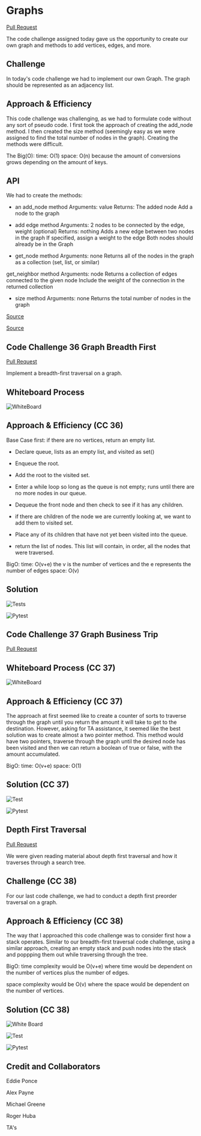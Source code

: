# Graphs

[Pull Request](https://github.com/bran2miz/data-structures-and-algorithms/pull/80)

The code challenge assigned today gave us the opportunity to create our own graph and methods to add vertices, edges, and more.

## Challenge

In today's code challenge we had to implement our own Graph. The graph should be represented as an adjacency list.

## Approach & Efficiency

This code challenge was challenging, as we had to formulate code without any sort of pseudo code. I first took the approach of creating the add_node method. I then created the size method (seemingly easy as we were assigned to find the total number of nodes in the graph). Creating the methods were difficult.

The Big(O):
    time: O(1)
    space: O(n) because the amount of conversions grows depending on the amount of keys.

## API

We had to create the methods:

- an add_node method
Arguments: value
Returns: The added node
Add a node to the graph

- add edge method
Arguments: 2 nodes to be connected by the edge, weight (optional)
Returns: nothing
Adds a new edge between two nodes in the graph
If specified, assign a weight to the edge
Both nodes should already be in the Graph

- get_node method
Arguments: none
Returns all of the nodes in the graph as a collection (set, list, or similar)

get_neighbor method
Arguments: node
Returns a collection of edges connected to the given node
Include the weight of the connection in the returned collection

- size method
Arguments: none
Returns the total number of nodes in the graph

[Source](https://python-course.eu/applications-python/graphs-python.php)

[Source](https://www.educative.io/edpresso/how-to-implement-a-graph-in-python)

## Code Challenge 36 Graph Breadth First

[Pull Request](https://github.com/bran2miz/data-structures-and-algorithms/pull/83)

Implement a breadth-first traversal on a graph.

## Whiteboard Process

![WhiteBoard](./images/whiteboard.png)

## Approach & Efficiency (CC 36)

Base Case first:
if there are no vertices, return an empty list.

- Declare queue, lists as an empty list, and visited as set()

- Enqueue the root.

- Add the root to the visited set.

- Enter a while loop so long as the queue is not empty; runs until there are no more nodes in our queue.

- Dequeue the front node and then check to see if it has any children.

- if there are children of the node we are currently looking at, we want to add them to visited set.

- Place any of its children that have not yet been visited into the queue.

- return the list of nodes. This list will contain, in order, all the nodes that were traversed.

BigO:
time: O(v+e) the v is the number of vertices and the e represents the number of edges
space: O(v)

## Solution

![Tests](./images/test.png)

![Pytest](./images/pytest.png)

## Code Challenge 37 Graph Business Trip

[Pull Request](https://github.com/bran2miz/data-structures-and-algorithms/pull/85)

## Whiteboard Process (CC 37)

![WhiteBoard](./images/whiteboard-37.png)

## Approach & Efficiency (CC 37)

The approach at first seemed like to create a counter of sorts to traverse through the graph until you return the amount it will take to get to the destination. However, asking for TA assistance, it seemed like the best solution was to create almost a two pointer method. This method would have two pointers, traverse through the graph until the desired node has been visited and then we can return a boolean of true or false, with the amount accumulated.

BigO:
time: O(v+e)
space: O(1)

## Solution (CC 37)

![Test](./images/test-37.png)

![Pytest](./images/pytest-37.png)

## Depth First Traversal

[Pull Request](https://github.com/bran2miz/data-structures-and-algorithms/pull/86)

We were given reading material about depth first traversal and how it traverses through a search tree.

## Challenge (CC 38)

For our last code challenge, we had to conduct a depth first preorder traversal on a graph.

## Approach & Efficiency (CC 38)

The way that I approached this code challenge was to consider first how a stack operates. Similar to our breadth-first traversal code challenge, using a similar approach, creating an empty stack and push nodes into the stack and poppping them out while traversing through the tree.

BigO:
time complexity would be O(v+e) where time would be dependent on the number of vertices plus the number of edges.

space complexity would be O(v) where the space would be dependent on the number of vertices.

## Solution (CC 38)

![White Board](./images/whiteboard-38.png)

![Test](./images/test-38.png)

![Pytest](./images/pytest-38.png)

## Credit and Collaborators

Eddie Ponce

Alex Payne

Michael Greene

Roger Huba

TA's
